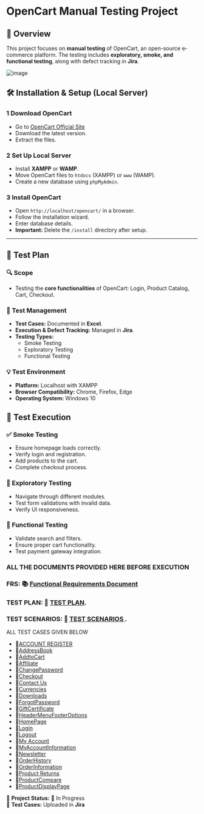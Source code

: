 # OpenCart Manual Testing Project

## 📌 Overview
This project focuses on **manual testing** of OpenCart, an open-source e-commerce platform. The testing includes **exploratory, smoke, and functional testing**, along with defect tracking in **Jira**.

![image](https://github.com/user-attachments/assets/97c57bd6-38c5-40da-a6bb-92a3f7fe78c3)


## 🛠️ Installation & Setup (Local Server)

### **1 Download OpenCart**
- Go to [OpenCart Official Site](https://www.opencart.com/)
- Download the latest version.
- Extract the files.

### **2 Set Up Local Server**
- Install **XAMPP** or **WAMP**.
- Move OpenCart files to `htdocs` (XAMPP) or `www` (WAMP).
- Create a new database using `phpMyAdmin`.

### **3 Install OpenCart**
- Open `http://localhost/opencart/` in a browser.
- Follow the installation wizard.
- Enter database details.
- **Important:** Delete the `/install` directory after setup.

---

## 🔹 Test Plan

### **🔍 Scope**
- Testing the **core functionalities** of OpenCart: Login, Product Catalog, Cart, Checkout.

### **📝 Test Management**
- **Test Cases:** Documented in **Excel**.
- **Execution & Defect Tracking:** Managed in **Jira**.
- **Testing Types:**
  - Smoke Testing
  - Exploratory Testing
  - Functional Testing

### **💡 Test Environment**
- **Platform:** Localhost with XAMPP
- **Browser Compatibility:** Chrome, Firefox, Edge
- **Operating System:** Windows 10

## 🏁 Test Execution

### **✅ Smoke Testing**
- Ensure homepage loads correctly.
- Verify login and registration.
- Add products to the cart.
- Complete checkout process.

### **🔎 Exploratory Testing**
- Navigate through different modules.
- Test form validations with invalid data.
- Verify UI responsiveness.

### **📌 Functional Testing**
- Validate search and filters.
- Ensure proper cart functionality.
- Test payment gateway integration.

### **ALL THE DOCUMENTS PROVIDED HERE BEFORE EXECUTION**
### **FRS**: 📚 [Functional Requirements Document](FRS/FUNCTIONAL%20REQUIREMENTS%20DOCUMENT/FUNCTIONAL%20REQUIREMENTS%20DOCUMENT.md)
### **TEST PLAN**: 📔 [TEST PLAN](TestPlan/TestPlan.md).
### **TEST SCENARIOS**: 📔 [TEST SCENARIOS ](TestScenarios/TestScenarios.md).
ALL TEST CASES GIVEN BELOW 
- 📕[ACCOUNT REGISTER](TestCasesmd/Register.md)
- 📕[AddressBook](TestCasesmd/AddressBook.md)  
- 📕[AddtoCart](TestCasesmd/AddtoCart.md)  
- 📕[Affiliate](TestCasesmd/Affiliate.md)  
- 📕[ChangePassword](TestCasesmd/ChangePassword.md)  
- 📕[Checkout](TestCasesmd/Checkout.md)  
- 📕[Contact Us](TestCasesmd/Contact%20Us.md)  
- 📕[Currencies](TestCasesmd/Currencies.md)  
- 📕[Downloads](TestCasesmd/Downloads.md)  
- 📕[ForgotPassword](TestCasesmd/ForgotPassword.md)  
- 📕[GiftCertificate](TestCasesmd/GiftCertificate.md)  
- 📕[HeaderMenuFooterOptions](TestCasesmd/HeaderMenuFooterOptions.md)  
- 📕[HomePage](TestCasesmd/HomePage.md)  
- 📕[Login](TestCasesmd/Login.md)  
- 📕[Logout](TestCasesmd/Logout.md)  
- 📕[My Account](TestCasesmd/My%20Account.md)  
- 📕[MyAccountInformation](TestCasesmd/MyAccountInformation.md)  
- 📕[Newsletter](TestCasesmd/Newsletter.md)  
- 📕[OrderHistory](TestCasesmd/OrderHistory.md)  
- 📕[OrderInformation](TestCasesmd/OrderInformation.md)  
- 📕[Product Returns](TestCasesmd/Product%20Returns.md)  
- 📕[ProductCompare](TestCasesmd/ProductCompare.md)  
- 📕[ProductDisplayPage](TestCasesmd/ProductDisplayPage.md)  



📢 **Project Status:** 🚀 In Progress  
📂 **Test Cases:** Uploaded in **Jira**

